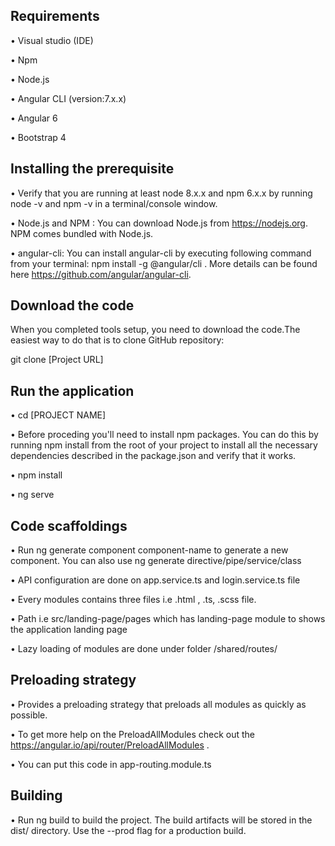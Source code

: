 ## Requirements

• Visual studio (IDE)

• Npm 

• Node.js

• Angular CLI (version:7.x.x)

• Angular 6

•	Bootstrap 4

## Installing the prerequisite

•	Verify that you are running at least node 8.x.x and npm 6.x.x by running node -v and npm -v in a terminal/console window.

•	Node.js and NPM : You can download Node.js from https://nodejs.org. NPM comes bundled with Node.js.

•	angular-cli: You can install angular-cli by executing following command from your terminal: npm install -g @angular/cli . More details can be found here https://github.com/angular/angular-cli.

## Download the code

When you completed tools setup, you need to download the code.The easiest way to do that is to clone GitHub repository:

git clone [Project URL]

## Run the application

•	cd [PROJECT NAME] 

•	Before proceding you'll need to install npm packages. You can do this by running npm install from the root of your project to install all the necessary dependencies described in the package.json and verify that it works.

•	npm install

•	ng serve

## Code scaffoldings
•	Run ng generate component component-name to generate a new component. You can also use ng generate directive/pipe/service/class

•	API configuration are done on app.service.ts and login.service.ts file

•	Every modules contains three files i.e .html , .ts, .scss file.

•	Path i.e src/landing-page/pages which has landing-page module to shows the application landing page 

•	Lazy loading of modules are done under folder /shared/routes/

## Preloading strategy

•	Provides a preloading strategy that preloads all modules as quickly as possible.

•	To get more help on the PreloadAllModules check out the https://angular.io/api/router/PreloadAllModules .

•	You can put this code in app-routing.module.ts

## Building

•	Run ng build to build the project. The build artifacts will be stored in the dist/ directory. Use the --prod flag for a production build.





